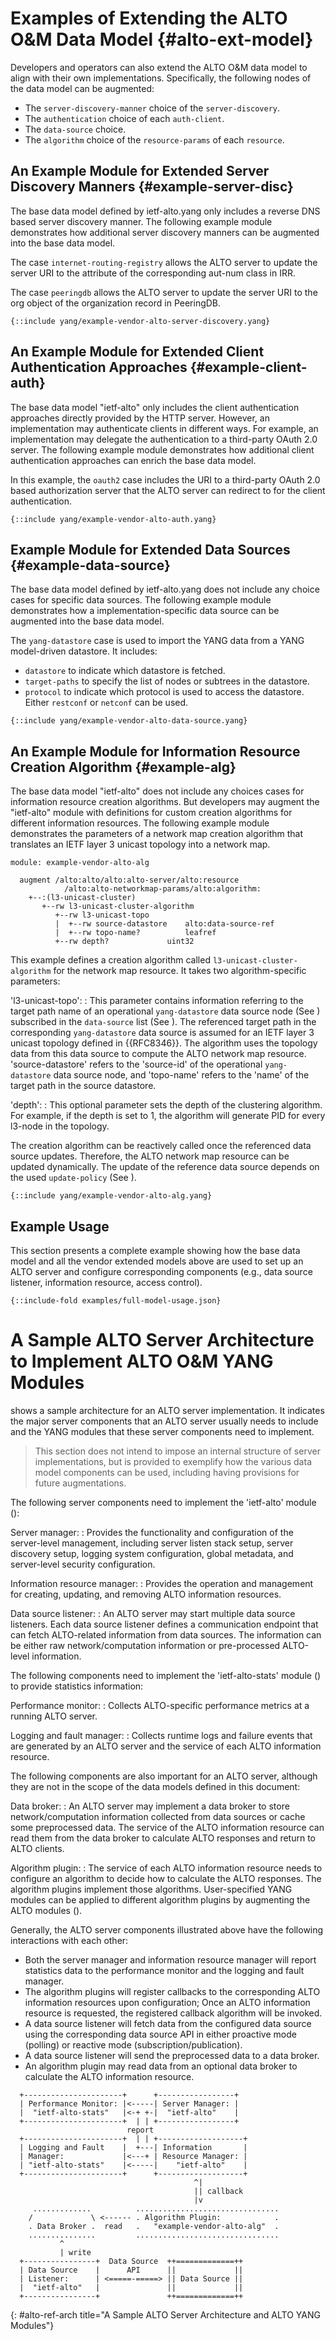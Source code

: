 # Examples of Extending the ALTO O&M Data Model {#alto-ext-model}

Developers and operators can also extend the ALTO O&M data model to align
with their own implementations. Specifically, the following nodes of the data
model can be augmented:

- The `server-discovery-manner` choice of the `server-discovery`.
- The `authentication` choice of each `auth-client`.
- The `data-source` choice.
- The `algorithm` choice of the `resource-params` of each `resource`.

## An Example Module for Extended Server Discovery Manners {#example-server-disc}

The base data model defined by ietf-alto.yang only includes a reverse DNS based
server discovery manner. The following example module demonstrates how
additional server discovery manners can be augmented into the base data model.

The case `internet-routing-registry` allows the ALTO server to update the
server URI to the attribute of the corresponding aut-num class in IRR.

The case `peeringdb` allows the ALTO server to update the server URI to the org
object of the organization record in PeeringDB.

~~~
{::include yang/example-vendor-alto-server-discovery.yang}
~~~

## An Example Module for Extended Client Authentication Approaches {#example-client-auth}

The base data model "ietf-alto" only includes the client
authentication approaches directly provided by the HTTP server. However, an
implementation may authenticate clients in different ways. For example, an implementation may
delegate the authentication to a third-party OAuth 2.0 server. The following
example module demonstrates how additional client authentication approaches can
enrich the base data model.

In this example, the `oauth2` case includes the URI to a third-party OAuth 2.0
based authorization server that the ALTO server can redirect to for the client
authentication.

~~~
{::include yang/example-vendor-alto-auth.yang}
~~~

## Example Module for Extended Data Sources {#example-data-source}

The base data model defined by ietf-alto.yang does not include any choice cases
for specific data sources. The following example module demonstrates how a
implementation-specific data source can be augmented into the base data model.

The `yang-datastore` case is used to import the YANG data from a YANG
model-driven datastore. It includes:

- `datastore` to indicate which datastore is fetched.
- `target-paths` to specify the list of nodes or subtrees in the datastore.
- `protocol` to indicate which protocol is used to access the datastore. Either
  `restconf` or `netconf` can be used.

~~~
{::include yang/example-vendor-alto-data-source.yang}
~~~

## An Example Module for Information Resource Creation Algorithm {#example-alg}

The base data model "ietf-alto" does not include any choices cases
for information resource creation algorithms. But developers may augment the
"ietf-alto" module with definitions for custom creation algorithms
for different information resources. The following example module demonstrates
the parameters of a network map creation algorithm that translates an IETF
layer 3 unicast topology into a network map.

~~~
module: example-vendor-alto-alg

  augment /alto:alto/alto:alto-server/alto:resource
            /alto:alto-networkmap-params/alto:algorithm:
    +--:(l3-unicast-cluster)
       +--rw l3-unicast-cluster-algorithm
          +--rw l3-unicast-topo
          |  +--rw source-datastore    alto:data-source-ref
          |  +--rw topo-name?          leafref
          +--rw depth?             uint32
~~~

This example defines a creation algorithm called `l3-unicast-cluster-algorithm`
for the network map resource. It takes two algorithm-specific parameters:

'l3-unicast-topo':
: This parameter contains information referring to the target path name of an
  operational `yang-datastore` data source node (See [](#example-data-source))
  subscribed in the `data-source` list (See [](#data-source)). The referenced
  target path in the corresponding `yang-datastore` data source is assumed for
  an IETF layer 3 unicast topology defined in {{RFC8346}}. The algorithm uses
  the topology data from this data source to compute the ALTO network map
  resource. 'source-datastore' refers to the 'source-id' of the operational
  `yang-datastore` data source node, and 'topo-name' refers to the 'name' of
  the target path in the source datastore.

'depth':
: This optional parameter sets the depth of the clustering algorithm. For
  example, if the depth is set to 1, the algorithm will generate PID for every
  l3-node in the topology.

The creation algorithm can be reactively called once the referenced data source
updates. Therefore, the ALTO network map resource can be updated dynamically.
The update of the reference data source depends on the used `update-policy` (See
[](#data-source)).

~~~
{::include yang/example-vendor-alto-alg.yang}
~~~

## Example Usage

This section presents a complete example showing how the base data model and
all the vendor extended models above are used to set up an ALTO server and
configure corresponding components (e.g., data source listener, information
resource, access control).

~~~
{::include-fold examples/full-model-usage.json}
~~~

# A Sample ALTO Server Architecture to Implement ALTO O&M YANG Modules

[](#alto-ref-arch) shows a sample architecture for an ALTO server
implementation. It indicates the major server components that an ALTO server
usually needs to include and the YANG modules that these server components
need to implement.

> This section does not intend to impose an internal structure of server
> implementations, but is provided to exemplify how the various data model
> components can be used, including having provisions for future augmentations.

The following server components need to implement the 'ietf-alto' module ([](#alto-model)):

Server manager:
  : Provides the functionality and configuration of the server-level
  management, including server listen stack setup, server discovery setup,
  logging system configuration, global metadata, and server-level security
  configuration.

Information resource manager:
  : Provides the operation and management for creating, updating, and
  removing ALTO information resources.

Data source listener:
  : An ALTO server may start multiple data source listeners. Each data source
  listener defines a communication endpoint that can fetch ALTO-related
  information from data sources. The information can be either raw
  network/computation information or pre-processed ALTO-level information.

The following components need to implement the 'ietf-alto-stats' module
([](#alto-stats-model)) to provide statistics information:

Performance monitor:
  : Collects ALTO-specific performance metrics at a running ALTO server.

Logging and fault manager:
  : Collects runtime logs and failure events that are generated by an ALTO server and the service
  of each ALTO information resource.

The following components are also important for an ALTO server, although they
are not in the scope of the data models defined in this document:

Data broker:
  : An ALTO server may implement a data broker to store network/computation
  information collected from data sources or cache some preprocessed data. The
  service of the ALTO information resource can read them from the data broker
  to calculate ALTO responses and return to ALTO clients.

Algorithm plugin:
  : The service of each ALTO information resource needs to configure an algorithm to decide
  how to calculate the ALTO responses. The algorithm plugins implement those
  algorithms. User-specified YANG modules can be applied to different algorithm
  plugins by augmenting the ALTO modules
  ([](#alto-ext-model)).

Generally, the ALTO server components illustrated above have the following
interactions with each other:

- Both the server manager and information resource manager will report
  statistics data to the performance monitor and the logging and fault manager.
- The algorithm plugins will register callbacks to the corresponding ALTO
  information resources upon configuration; Once an ALTO information
  resource is requested, the registered callback algorithm will be invoked.
- A data source listener will fetch data from the configured data source using
  the corresponding data source API in either proactive mode (polling) or
  reactive mode (subscription/publication).
- A data source listener will send the preprocessed data to a data
  broker.
- An algorithm plugin may read data from an optional data broker to calculate
  the ALTO information resource.

~~~
  +----------------------+      +-----------------+
  | Performance Monitor: |<-----| Server Manager: |
  |  "ietf-alto-stats"   |<-+ +-|  "ietf-alto"    |
  +----------------------+  | | +-----------------+
                          report
  +----------------------+  | | +-------------------+
  | Logging and Fault    |  +---| Information       |
  | Manager:             |<---+ | Resource Manager: |
  | "ietf-alto-stats"    |<-----|    "ietf-alto"    |
  +----------------------+      +-------------------+
                                         ^|
                                         || callback
                                         |v
     .............          ................................
    /             \ <------ . Algorithm Plugin:            .
    . Data Broker .  read   .   "example-vendor-alto-alg"  .
    ...............         ................................
           ^
           | write
  +----------------+  Data Source  ++=============++
  | Data Source    |      API      ||             ||
  | Listener:      | <=====-=====> || Data Source ||
  |  "ietf-alto"   |               ||             ||
  +----------------+               ++=============++
~~~
{: #alto-ref-arch title="A Sample ALTO Server Architecture and ALTO YANG Modules"}

<!-- End of sections -->

